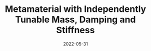 ---
title: "Metamaterial with Independently Tunable Mass, Damping and Stiffness"
collection: talks
type: "Engineering Mechanics Institute Conference, ASCE"
permalink: /talks/T6_EMI_2022
venue: "Johns Hopkins University"
date: 2022-05-31 #"May 31 - June 3, 2022"
location: "Baltimore, Maryland, US"
---